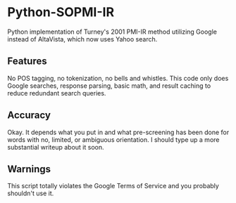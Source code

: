 Python-SOPMI-IR
===============

Python implementation of Turney's 2001 PMI-IR method utilizing Google instead of AltaVista, which now uses Yahoo search.

Features
--------
No POS tagging, no tokenization, no bells and whistles. This code only does Google searches, response parsing, basic math, and result caching to reduce redundant search queries.

Accuracy
--------
Okay. It depends what you put in and what pre-screening has been done for words with no, limited, or ambiguous orientation. I should type up a more substantial writeup about it soon.

Warnings
--------
This script totally violates the Google Terms of Service and you probably shouldn't use it.
